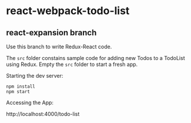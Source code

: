 # react-webpack-todo-list

## react-expansion branch

Use this branch to write Redux-React code.

The `src` folder constains sample code for adding new Todos to a TodoList using Redux. Empty the `src` folder to start a fresh app.

Starting the dev server:

    npm install
    npm start

Accessing the App:

  http://localhost:4000/todo-list
